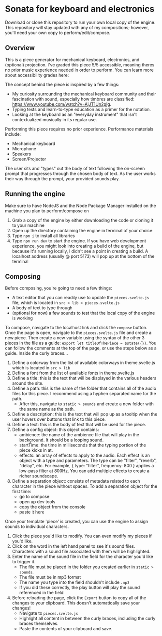 # Sonata for keyboard and electronics

Download or clone this repository to run your own local copy of the engine. This repository will stay updated with any of my compositions; however, you'll need your own copy to perform/edit/compose.

## Overview

This is a piece generator for mechanical keyboard, electronics, and (optional) projection. I've graded this piece 5/5 accessible, meaning theres no prior music experience
needed in order to perform. You can learn more about accessibility grades here:

The concept behind the piece is inspired by a few things:

-   My curiosity surrounding the mechanical keyboard community and their fascination with sound, especially how timbres are classified: https://www.youtube.com/watch?v=AjJT1Un2pIg.
-   Typing tests and learn-to-type education as a primer for the notation.
-   Looking at the keyboard as an "everyday instrument" that isn't contextualized musically in its regular use.

Performing this piece requires no prior experience.
Performance materials include:

-   Mechanical keyboard
-   Microphone
-   Speakers
-   Screen/Projector

The user sits and "types" out the body of text following the on-screen prompt that progresses through the chosen body of text. As the user works their way through the prompt, your
provided sounds play.

## Running the engine

Make sure to have NodeJS and the Node Package Manager installed on the machine you plan to perform/compose on

1. Grab a copy of the engine by either downloading the code or cloning it to your machine
2. Open up the directory containing the engine in terminal of your choice
3. Type `npm i` to install all libraries
4. Type `npm run dev` to start the engine. If you have web development experience, you might look into creating a build of the engine, but because it's running locally, I didn't see a point in creating a build. A localhost address (usually @ port 5173) will pop up at the bottom of the terminal

## Composing

Before composing, you're going to need a few things:

-   A text editor that you can readily use to update the `pieces.svelte.js` file, which is located in `src > lib > pieces.svelte.js`
-   A body of text to type through
-   (optional for now) a few sounds to test that the local copy of the engine is working

To compose, navigate to the localhost link and click the `compose` button. Once the page is open, navigate to the `pieces.svelte.js` file and create a new piece. Then create a new variable using the syntax of the other 3 pieces in the file as a guide: `export let titleOfThePiece = $state({})`. You can follow the comments at the top of the page, or use the steps below as a guide. Inside the curly braces...

1. Define a colorway from the list of available colorways in theme.svelte.js which is located in `src > lib`
2. Define a font from the list of available fonts in theme.svelte.js
3. Define a title: this is the text that will be displayed in the various headers around the site.
4. Define a path: this is the name of the folder that contains all of the audio files for this piece. I recommend using a hyphen separated name for the path.
    - After this, navigate to `static > sounds` and create a new folder with the same name as the path.
5. Define a description: this is the text that will pop up as a tooltip when the user hovers over buttons that link to this piece.
6. Define a text: this is the body of text that will be used for the piece.
7. Define a config object: this object contains:
    - ambience: the name of the ambience file that will play in the background. It should be a looping sound.
    - startTime: the time in milliseconds that the typing portion of the piece kicks in at.
    - effects: an array of effects to apply to the audio. Each effect is an object with a type and parameters. The type can be "filter", "reverb", "delay", etc. For example, { type: "filter", frequency: 800 } applies a low-pass filter at 800Hz. You can add multiple effects to create a richer soundscape.
8. Define a separation object: consists of metadata related to each character in the piece without spaces. To add a separation object for the first time:
    - go to compose
    - open up dev tools
    - copy the object from the console
    - paste it here

Once your template 'piece' is created, you can use the engine to assign sounds to individual characters.

1. Click the piece you'd like to modify. You can even modify my pieces if you'd like.
2. Click on the word in the left hand panel to see it's sound files. Characters with a sound file associated with them will be highlighted.
3. Enter the name of the sound file in the field for the character you'd like to trigger it.
    - The file must be placed in the folder you created earlier in `static > sounds`.
    - The file must be in mp3 format
    - The name you type into the field shouldn't include `.mp3`
    - If you did these correctly, the play button will play the sound referenced in the field
4. Before reloading the page, click the `Export` button to copy all of the changes to your clipboard. This doesn't automatically save your changes!
    - Navigate to `pieces.svelte.js`
    - Highlight all content in between the curly braces, including the curly braces themselves.
    - Paste the contents of your clipboard and save.
